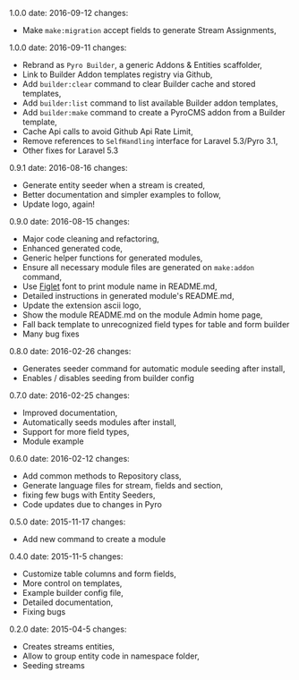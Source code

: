 1.0.0
  date: 2016-09-12
  changes:
  - Make `make:migration` accept fields to generate Stream Assignments,  

1.0.0
  date: 2016-09-11
  changes:
  - Rebrand as `Pyro Builder`, a generic Addons & Entities scaffolder,
  - Link to Builder Addon templates registry via Github,
  - Add `builder:clear` command to clear Builder cache and stored templates,
  - Add `builder:list` command to list available Builder addon templates,
  - Add `builder:make` command to create a PyroCMS addon from a Builder template,
  - Cache Api calls to avoid Github Api Rate Limit,
  - Remove references to `SelfHandling` interface for Laravel 5.3/Pyro 3.1,
  - Other fixes for Laravel 5.3

0.9.1
  date: 2016-08-16
  changes:
  - Generate entity seeder when a stream is created,
  - Better documentation and simpler examples to follow,
  - Update logo, again!

0.9.0
  date: 2016-08-15
  changes:
  - Major code cleaning and refactoring,
  - Enhanced generated code,
  - Generic helper functions for generated modules,
  - Ensure all necessary module files are generated on `make:addon` command,
  - Use [Figlet](https://github.com/packaged/figlet) font to print module name in README.md,
  - Detailed instructions in generated module's README.md,
  - Update the extension ascii logo,
  - Show the module README.md on the module Admin home page,
  - Fall back template to unrecognized field types for table and form builder
  - Many bug fixes

0.8.0
  date: 2016-02-26
  changes:
  - Generates seeder command for automatic module seeding after install,
  - Enables / disables seeding from builder config

0.7.0
  date: 2016-02-25
  changes:
  - Improved documentation,
  - Automatically seeds modules after install,
  - Support for more field types,
  - Module example

0.6.0
  date: 2016-02-12
  changes:
  - Add common methods to Repository class,
  - Generate language files for stream, fields and section,
  - fixing few bugs with Entity Seeders,
  - Code updates due to changes in Pyro

0.5.0
  date: 2015-11-17
  changes:
  - Add new command to create a module

0.4.0
  date: 2015-11-5
  changes:
  - Customize table columns and form fields,
  - More control on templates,
  - Example builder config file,
  - Detailed documentation,
  - Fixing bugs

0.2.0
  date: 2015-04-5
  changes:
  - Creates streams entities,
  - Allow to group entity code in namespace folder,
  - Seeding streams
